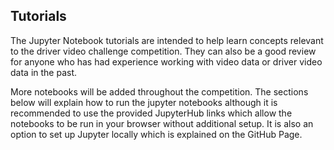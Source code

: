 ## <b>Tutorials</b>

The Jupyter Notebook tutorials are intended to help learn concepts relevant to the driver video challenge competition. They can also be a good review for anyone who has had experience working with video data or driver video data in the past.

More notebooks will be added throughout the competition. The sections below will explain how to run the jupyter notebooks although it is recommended to use the provided JupyterHub links which allow the notebooks to be run in your browser without additional setup. It is also an option to set up Jupyter locally which is explained on the GitHub Page.


```{include} tutorials_gallery.txt
```